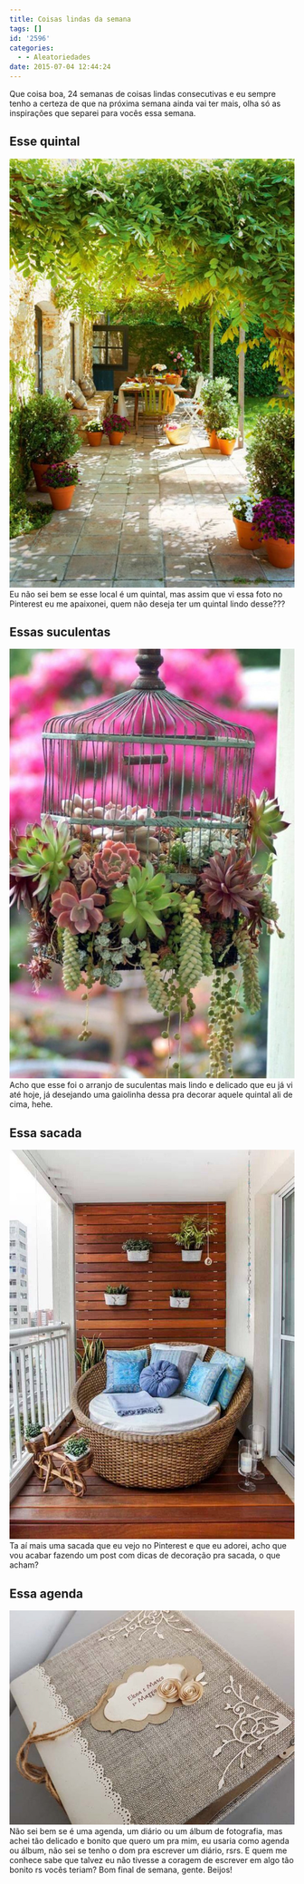 ```yaml
---
title: Coisas lindas da semana
tags: []
id: '2596'
categories:
  - - Aleatoriedades
date: 2015-07-04 12:44:24
---
```


Que coisa boa, 24 semanas de coisas lindas consecutivas e eu sempre tenho a certeza de que na próxima semana ainda vai ter mais, olha só as inspirações que separei para vocês essa semana.

## Esse quintal

[![quintal florido ](/wp-content/uploads/2015/07/e299e526771975663b59361382126cfa-682x1024.jpg)](/wp-content/uploads/2015/07/e299e526771975663b59361382126cfa.jpg) Eu não sei bem se esse local é um quintal, mas assim que vi essa foto no Pinterest eu me apaixonei, quem não deseja ter um quintal lindo desse???

## Essas suculentas

[![arranjo com suculentas ](/wp-content/uploads/2015/07/7b5b8ddbc089a5dfe39dd4947dad93a3-681x1024.jpg)](/wp-content/uploads/2015/07/7b5b8ddbc089a5dfe39dd4947dad93a3.jpg) Acho que esse foi o arranjo de suculentas mais lindo e delicado que eu já vi até hoje, já desejando uma gaiolinha dessa pra decorar aquele quintal ali de cima, hehe.

## Essa sacada

[![sacada gourmet ](/wp-content/uploads/2015/07/fc663b4f7a76dd6304d34cff3d90481d.jpg)](/wp-content/uploads/2015/07/fc663b4f7a76dd6304d34cff3d90481d.jpg) Ta aí mais uma sacada que eu vejo no Pinterest e que eu adorei, acho que vou acabar fazendo um post com dicas de decoração pra sacada, o que acham?

## Essa agenda

[![agenda vintage](/wp-content/uploads/2015/07/f73295bb8842d7ae88fbdcb7dc811126.jpg)](/wp-content/uploads/2015/07/f73295bb8842d7ae88fbdcb7dc811126.jpg) Não sei bem se é uma agenda, um diário ou um álbum de fotografia, mas achei tão delicado e bonito que quero um pra mim, eu usaria como agenda ou álbum, não sei se tenho o dom pra escrever um diário, rsrs. E quem me conhece sabe que talvez eu não tivesse a coragem de escrever em algo tão bonito rs vocês teriam? Bom final de semana, gente. Beijos!
